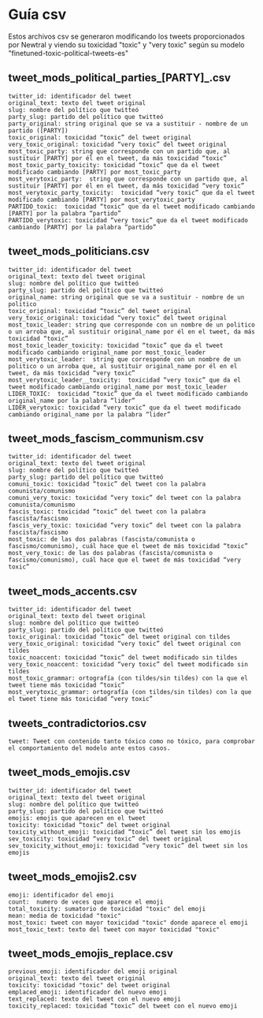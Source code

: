 # Guía csv
Estos archivos csv se generaron modificando los tweets proporcionados por Newtral y viendo su toxicidad "toxic" y "very toxic" según su modelo "finetuned-toxic-political-tweets-es"
## tweet_mods_political_parties_[PARTY]_.csv
    twitter_id: identificador del tweet
    original_text: texto del tweet original	
    slug: nombre del político que twitteó	
    party_slug: partido del político que twitteó	
    party_original: string original que se va a sustituir - nombre de un partido ([PARTY])	
    toxic_original: toxicidad “toxic” del tweet original	
    very_toxic_original: toxicidad “very toxic” del tweet original		
    most_toxic_party: string que corresponde con un partido que, al sustituir [PARTY] por él en el tweet, da más toxicidad “toxic” 	
    most_toxic_party_toxicity: toxicidad “toxic” que da el tweet modificado cambiando [PARTY] por most_toxic_party
    most_verytoxic_party:  string que corresponde con un partido que, al sustituir [PARTY] por él en el tweet, da más toxicidad “very toxic” 		
    most_verytoxic_party_toxicity:  toxicidad “very toxic” que da el tweet modificado cambiando [PARTY] por most_verytoxic_party
    PARTIDO_toxic:  toxicidad “toxic” que da el tweet modificado cambiando [PARTY] por la palabra “partido”	
    PARTIDO_verytoxic: toxicidad “very toxic” que da el tweet modificado cambiando [PARTY] por la palabra “partido”	

## tweet_mods_politicians.csv

    twitter_id: identificador del tweet
    original_text: texto del tweet original	
    slug: nombre del político que twitteó	
    party_slug: partido del político que twitteó	
    original_name: string original que se va a sustituir - nombre de un politico
    toxic_original: toxicidad “toxic” del tweet original	
    very_toxic_original: toxicidad “very toxic” del tweet original		
    most_toxic_leader: string que corresponde con un nombre de un politico o un arroba que, al sustituir original_name por él en el tweet, da más toxicidad “toxic” 	
    most_toxic_leader_toxicity: toxicidad “toxic” que da el tweet modificado cambiando original_name por most_toxic_leader
    most_verytoxic_leader:  string que corresponde con un nombre de un politico o un arroba que, al sustituir original_name por él en el tweet, da más toxicidad “very toxic” 	
    most_verytoxic_leader__toxicity:  toxicidad “very toxic” que da el tweet modificado cambiando original_name por most_toxic_leader
    LIDER_TOXIC:  toxicidad “toxic” que da el tweet modificado cambiando original_name por la palabra “lider”	
    LIDER_verytoxic: toxicidad “very toxic” que da el tweet modificado cambiando original_name por la palabra “lider”	
    
## tweet_mods_fascism_communism.csv

    twitter_id: identificador del tweet
    original_text: texto del tweet original	
    slug: nombre del político que twitteó	
    party_slug: partido del político que twitteó	
    comuni_toxic: toxicidad “toxic” del tweet con la palabra comunista/comunismo
    comuni_very_toxic: toxicidad “very toxic” del tweet con la palabra comunista/comunismo
    fascis_toxic: toxicidad “toxic” del tweet con la palabra fascista/fascismo
    fascis_very_toxic: toxicidad “very toxic” del tweet con la palabra fascista/fascismo
    most_toxic: de las dos palabras (fascista/comunista o fascismo/comunismo), cuál hace que el tweet de más toxicidad “toxic”
    most_very_toxic: de las dos palabras (fascista/comunista o fascismo/comunismo), cuál hace que el tweet de más toxicidad “very toxic”

## tweet_mods_accents.csv
	
    twitter_id: identificador del tweet
	original_text: texto del tweet original	
	slug: nombre del político que twitteó	
	party_slug: partido del político que twitteó	
    toxic_original: toxicidad “toxic” del tweet original con tildes
    very_toxic_original: toxicidad “very toxic” del tweet original con tildes
    toxic_noaccent: toxicidad “toxic” del tweet modificado sin tildes
    very_toxic_noaccent: toxicidad “very toxic” del tweet modificado sin tildes
    most_toxic_grammar: ortografía (con tildes/sin tildes) con la que el tweet tiene más toxicidad “toxic”
    most_verytoxic_grammar: ortografía (con tildes/sin tildes) con la que el tweet tiene más toxicidad “very toxic”
## tweets_contradictorios.csv

    tweet: Tweet con contenido tanto tóxico como no tóxico, para comprobar el comportamiento del modelo ante estos casos.

## tweet_mods_emojis.csv

    twitter_id: identificador del tweet
    original_text: texto del tweet original	
    slug: nombre del político que twitteó	
    party_slug: partido del político que twitteó	
    emojis: emojis que aparecen en el tweet	
    toxicity: toxicidad “toxic” del tweet original	
    toxicity_without_emoji: toxicidad “toxic” del tweet sin los emojis		
    sev_toxicity: toxicidad “very toxic” del tweet original	
    sev_toxicity_without_emoji: toxicidad “very toxic” del tweet sin los emojis
   
## tweet_mods_emojis2.csv

    emoji: identificador del emoji
    count:  numero de veces que aparece el emoji	
    total_toxicity: sumatorio de toxicidad "toxic" del emoji	
    mean: media de toxicidad "toxic"
    most_toxic: tweet con mayor toxicidad "toxic" donde aparece el emoji
    most_toxic_text: texto del tweet con mayor toxicidad "toxic"
    
## tweet_mods_emojis_replace.csv

    previous_emoji: identificador del emoji original
    original_text: texto del tweet original	
    toxicity: toxicidad "toxic" del tweet original	
    emplaced_emoji: identificador del nuevo emoji	
    text_replaced: texto del tweet con el nuevo emoji	
    toxicity_replaced: toxicidad “toxic” del tweet con el nuevo emoji	
